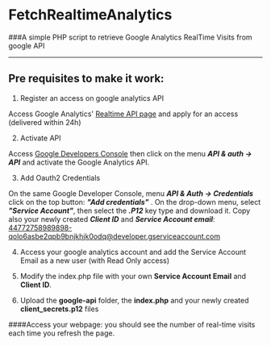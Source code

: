 # FetchRealtimeAnalytics

###A simple PHP script to retrieve Google Analytics RealTime Visits from google API

-------------
Pre requisites to make it work:
------------
1. Register an access on google analytics API

Access Google Analytics' [Realtime API page](https://developers.google.com/analytics/devguides/reporting/realtime/v3/) and apply for an access (delivered within 24h) 

2. Activate API

Access [Google Developers Console](https://console.developers.google.com) then click on the menu ***API & auth -> API*** and activate the Google Analytics API.

3. Add Oauth2 Credentials

On the same Google Developer Console, menu ***API & Auth -> Credentials***
click on the top button: ***"Add credentials"*** . On the drop-down menu, select ***"Service Account"***, then select the ***.P12*** key type and download it. Copy also your newly created ***Client ID*** and  ***Service Account email***:
44772758989898-qolo6asbe2qpb9bnjkhjk0odq@developer.gserviceaccount.com

4. Access your google analytics account and add the Service Account Email as a new user (with Read Only access) 

5. Modify the index.php file with your own **Service Account Email** and **Client ID**.

5. Upload the **google-api** folder, the **index.php** and your newly created **client_secrets.p12** files

####Access your webpage: you should see the number of real-time visits each time you refresh the page.